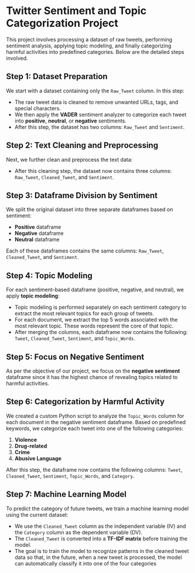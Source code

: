 # Twitter Sentiment and Topic Categorization Project

This project involves processing a dataset of raw tweets, performing sentiment analysis, applying topic modeling, and finally categorizing harmful activities into predefined categories. Below are the detailed steps involved.

## Step 1: Dataset Preparation
We start with a dataset containing only the `Raw_Tweet` column. In this step:
- The raw tweet data is cleaned to remove unwanted URLs, tags, and special characters.
- We then apply the **VADER** sentiment analyzer to categorize each tweet into **positive**, **neutral**, or **negative** sentiments.
- After this step, the dataset has two columns: `Raw_Tweet` and `Sentiment`.

## Step 2: Text Cleaning and Preprocessing
Next, we further clean and preprocess the text data:
- After this cleaning step, the dataset now contains three columns: `Raw_Tweet`, `Cleaned_Tweet`, and `Sentiment`.

## Step 3: Dataframe Division by Sentiment
We split the original dataset into three separate dataframes based on sentiment:
- **Positive** dataframe
- **Negative** dataframe
- **Neutral** dataframe

Each of these dataframes contains the same columns: `Raw_Tweet`, `Cleaned_Tweet`, and `Sentiment`.

## Step 4: Topic Modeling
For each sentiment-based dataframe (positive, negative, and neutral), we apply **topic modeling**:
- Topic modeling is performed separately on each sentiment category to extract the most relevant topics for each group of tweets.
- For each document, we extract the top 5 words associated with the most relevant topic. These words represent the core of that topic.
- After merging the columns, each dataframe now contains the following: `Tweet`, `Cleaned_Tweet`, `Sentiment`, and `Topic_Words`.

## Step 5: Focus on Negative Sentiment
As per the objective of our project, we focus on the **negative sentiment** dataframe since it has the highest chance of revealing topics related to harmful activities.

## Step 6: Categorization by Harmful Activity
We created a custom Python script to analyze the `Topic_Words` column for each document in the negative sentiment dataframe. Based on predefined keywords, we categorize each tweet into one of the following categories:
1. **Violence**
2. **Drug-related**
3. **Crime**
4. **Abusive Language**

After this step, the dataframe now contains the following columns: `Tweet`, `Cleaned_Tweet`, `Sentiment`, `Topic_Words`, and `Category`.

## Step 7: Machine Learning Model
To predict the category of future tweets, we train a machine learning model using the current dataset:
- We use the `Cleaned_Tweet` column as the independent variable (IV) and the `Category` column as the dependent variable (DV).
- The `Cleaned_Tweet` is converted into a **TF-IDF matrix** before training the model.
- The goal is to train the model to recognize patterns in the cleaned tweet data so that, in the future, when a new tweet is processed, the model can automatically classify it into one of the four categories
